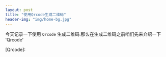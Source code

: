 ```yaml
---
layout: post
title: "使用Qrcode生成二维码"
header-img: "img/home-bg.jpg"
---
```

今天记录一下使用 `Qrcode` 生成二维码.那么在生成二维码之前咱们先来介绍一下 'Qrcode'


[Qrcode]:

